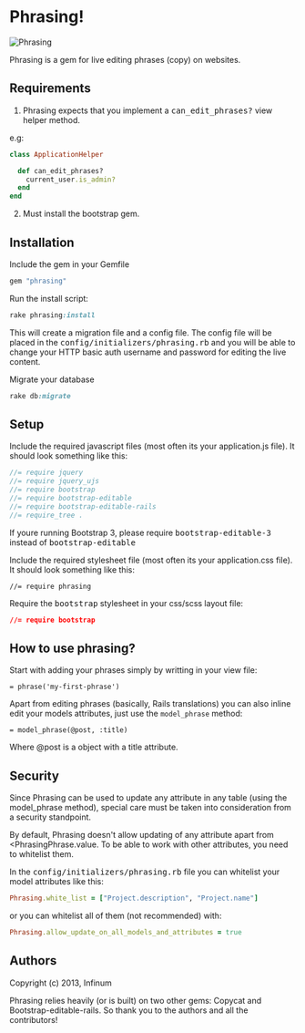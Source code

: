 # Phrasing!

![Phrasing](http://www.miataturbo.net/attachments/miata-parts-sale-trade-5/74257-lots-leftovers-near-boston-archer-phrasing2-300x225-jpg?dateline=1366600534)

Phrasing is a gem for live editing phrases (copy) on websites.

## Requirements

1. Phrasing expects that you implement a <tt>can_edit_phrases?</tt> view helper method.

  e.g:

```ruby
class ApplicationHelper

  def can_edit_phrases?
    current_user.is_admin?
  end
end
```

2. Must install the bootstrap gem.

## Installation

Include the gem in your Gemfile

```ruby
gem "phrasing"
```

Run the install script:

```ruby
rake phrasing:install
```

This will create a migration file and a config file. The config file will be placed in the <tt>config/initializers/phrasing.rb</tt> and you will be able to change your HTTP basic auth username and password for editing the live content. 

Migrate your database
```ruby
rake db:migrate
```

## Setup

Include the required javascript files (most often its your application.js file). It should look something like this:

```javascript
//= require jquery
//= require jquery_ujs
//= require bootstrap
//= require bootstrap-editable
//= require bootstrap-editable-rails
//= require_tree .
```

If youre running Bootstrap 3, please require <tt>bootstrap-editable-3</tt> instead of <tt>bootstrap-editable</tt>

Include the required stylesheet file (most often its your application.css file). It should look something like this:

```haml
//= require phrasing
```

Require the <tt>bootstrap</tt> stylesheet in your css/scss layout file:

```css
//= require bootstrap
```

## How to use phrasing?

Start with adding your phrases simply by writting in your view file:

	= phrase('my-first-phrase')

Apart from editing phrases (basically, Rails translations) you can also inline edit your models attributes, just use the `model_phrase` method:

  	= model_phrase(@post, :title)

Where @post is a object with a title attribute.

## Security

Since Phrasing can be used to update any attribute in any table (using the model_phrase method), special care must be taken into consideration from a security standpoint.

By default, Phrasing doesn't allow updating of any attribute apart from <<t>PhrasingPhrase.value</tt>. To be able to work with other attributes, you need to whitelist them.

In the <tt>config/initializers/phrasing.rb</tt> file you can whitelist your model attributes like this:

```ruby
Phrasing.white_list = ["Project.description", "Project.name"]
```

or you can whitelist all of them (not recommended) with:

```ruby
Phrasing.allow_update_on_all_models_and_attributes = true
```

## Authors

Copyright (c) 2013, Infinum

Phrasing relies heavily (or is built) on two other gems: Copycat and Bootstrap-editable-rails. So thank you to the authors and all the contributors! 
